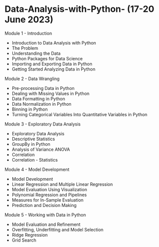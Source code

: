 # Data-Analysis-with-Python- (17-20 June 2023)

Module 1 - Introduction
- Introduction to Data Analysis with Python
- The Problem
- Understanding the Data
- Python Packages for Data Science
- Importing and Exporting Data in Python
- Getting Started Analyzing Data in Python

Module 2 - Data Wrangling
- Pre-processing Data in Python
- Dealing with Missing Values in Python
- Data Formatting in Python
- Data Normalization in Python
- Binning in Python
- Turning Categorical Variables Into Quantitative Variables in Python

Module 3 -  Exploratory Data Analysis
- Exploratory Data Analysis
- Descriptive Statistics
- GroupBy in Python
- Analysis of Variance ANOVA
- Correlation
- Correlation - Statistics

Module 4 - Model Development
- Model Development
- Linear Regression and Multiple Linear Regression
- Model Evaluation Using Visualization
- Polynomial Regression and Pipelines
- Measures for In-Sample Evaluation
- Prediction and Decision Making

Module 5 - Working with Data in Python
- Model Evaluation and Refinement   
- Overfitting, Underfitting and Model Selection 
- Ridge Regression
- Grid Search
